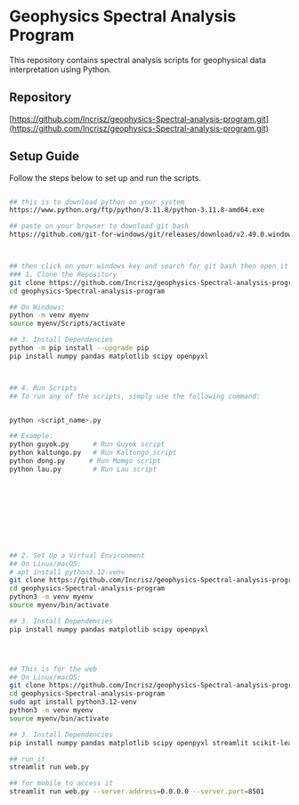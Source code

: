 # Geophysics Spectral Analysis Program

This repository contains spectral analysis scripts for geophysical data interpretation using Python.

## Repository

[https://github.com/Incrisz/geophysics-Spectral-analysis-program.git](https://github.com/Incrisz/geophysics-Spectral-analysis-program.git)

## Setup Guide

Follow the steps below to set up and run the scripts.


```bash

## this is to download python on your system 
https://www.python.org/ftp/python/3.11.8/python-3.11.8-amd64.exe

## paste on your browser to download git bash
https://github.com/git-for-windows/git/releases/download/v2.49.0.windows.1/Git-2.49.0-64-bit.exe



## then click on your windows key and search for git bash then open it 
### 1. Clone the Repository
git clone https://github.com/Incrisz/geophysics-Spectral-analysis-program.git
cd geophysics-Spectral-analysis-program

## On Windows:
python -m venv myenv
source myenv/Scripts/activate

## 3. Install Dependencies
python -m pip install --upgrade pip
pip install numpy pandas matplotlib scipy openpyxl



## 4. Run Scripts
## To run any of the scripts, simply use the following command:


python <script_name>.py

## Example:
python guyok.py      # Run Guyok script
python kaltungo.py   # Run Kaltungo script
python dong.py      # Run Momgo script
python lau.py        # Run Lau script










## 2. Set Up a Virtual Environment
## On Linux/macOS:
# apt install python3.12-venv
git clone https://github.com/Incrisz/geophysics-Spectral-analysis-program.git
cd geophysics-Spectral-analysis-program
python3 -m venv myenv
source myenv/bin/activate

## 3. Install Dependencies
pip install numpy pandas matplotlib scipy openpyxl 




## This is for the web
## On Linux/macOS:
git clone https://github.com/Incrisz/geophysics-Spectral-analysis-program.git
cd geophysics-Spectral-analysis-program
sudo apt install python3.12-venv
python3 -m venv myenv
source myenv/bin/activate

## 3. Install Dependencies
pip install numpy pandas matplotlib scipy openpyxl streamlit scikit-learn

## run it 
streamlit run web.py

## for mobile to access it
streamlit run web.py --server.address=0.0.0.0 --server.port=8501
